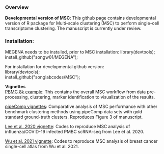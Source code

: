 ### Overview

**Developmental version of MSC**: This github page contains developmental version of R package for Multi-scale clustering (MSC) to perform single-cell transcriptome clustering. The manuscript is currently under review.

### Installation:
MEGENA needs to be installed, prior to MSC installation: 
library(devtools);
install_github("songw01/MEGENA");

For installation for developmental github version:  
library(devtools);  
install_github("songlabcodes/MSC");

**Vignettes**  
[PBMC 8k example](http://htmlpreview.github.io/?https://github.com/songlabcodes/MSC/blob/main/vignettes/8k_PBMC_Example.Rmd): This contains the overall MSC workflow from data pre-processing, clustering, marker identification to visualization of the results.

[pipeComp vignettes](http://htmlpreview.github.io/?https://github.com/songlabcodes/MSC/blob/main/vignettes/pipeComp_workflow.html): Comparative analysis of MSC performance with other benchmark clustering methods using pipeComp data sets with gold standard ground-truth clusters. Reproduces Figure 3 of manuscript.

[Lee et al. 2020 vignette](http://htmlpreview.github.io/?https://github.com/songlabcodes/MSC/blob/main/vignettes/Lee_et_al_2020_workflow.html): Codes to reproduce MSC analysis of influenza/COVID-19 infected PMBC scRNA-seq from Lee et al. 2020.

[Wu et al. 2021 vignette](http://htmlpreview.github.io/?https://github.com/songlabcodes/MSC/blob/main/vignettes/Wu_et_al_2021_workflow.html): Codes to reproduce MSC analysis of breast cancer single-cell atlas from Wu et al. 2021.
